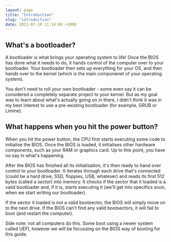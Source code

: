 ```yaml
---
layout: page
title: "Introduction"
slug: "introduction"
date: 2021-07-10 11:14:09 +1000
---
```


## What's a bootloader?
A bootloader is what brings your operating system to life! Once the BIOS has done what it needs to do, it hands control of the computer over to your bootloader. Your bootloader then sets up everything for your OS, and then hands over to the kernel (which is the main componenet of your operating system).

You don't need to roll your own bootloader - some even say it can be considered a completely separate project to your kernel. But as my goal was to learn about what's actually going on in there, I didn't think it was in my best interest to use a pre-existing bootloader (for example, GRUB or Limine).

## What happens when you hit the power button?
When you hit the power button, the CPU first starts executing some code to initialise the BIOS. Once the BIOS is loaded, it initialises other hardware components, such as your RAM or graphics card. Up to this point, you have no say in what's happening.

After the BIOS has finished all its initialisation, it's then ready to hand over control to your bootloader. It iterates through each drive that's connected (could be a hard drive, SSD, floppies, USB, whatever) and reads its first 512 bytes (called a *sector*) into memory. It checks if the sector that it loaded is a valid bootloader and, if it is, starts executing it (we'll get into specifics soon, when we start writing our bootloader).

If the sector it loaded is not a valid bootsector, the BIOS will simply move on to the next drive. If the BIOS can't find any valid bootsectors, it will fail to boot (and restart the computer).

Side note: not all computers do this. Some boot using a newer system called UEFI, however we will be focussing on the BIOS way of booting for this guide.
